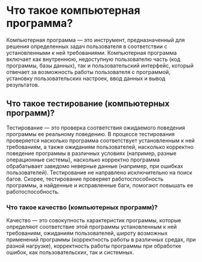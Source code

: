  # Что такое компьютерная программа?
 Компьютерная программа — это инструмент, предназначенный для решения определенных задач пользователя в соответствии с установленными к ней требованиями. Компьютерная программа включает как внутреннюю, недоступную пользователю часть (код программы, базы данных), так и пользовательский интерфейс, который отвечает за возможность работы пользователя с программой, установку пользовательских настроек, ввод данных и вывод результатов.

## Что такое тестирование (компьютерных программ)?
Тестирование — это проверка соответствия ожидаемого поведения программы ее реальному поведению. В процессе тестирования проверяется насколько программа соответствует установленным к ней требованиям, а также ожиданиям пользователей, насколько корректно поведение программы в различных условиях (например, разные операционные системы), насколько корректно программа обрабатывает заведомо неверные данные (например, при ошибках пользователей). Тестирование не направлено исключительно на поиск багов. Скорее, тестирование проверяет работоспособность программы, а найденные и исправленные баги, помогают повышать ее работоспособность.

### Что такое качество (компьютерных программ)?
Качество — это совокупность характеристик программы, которые определяют соответствие этой программы установленным к ней требованиям, ожиданиям пользователей, широту возможных применений программы (корректность работы в различных средах, при разной нагрузке), корректность работы программы при обработке ошибок, как пользовательских, так и системных.
